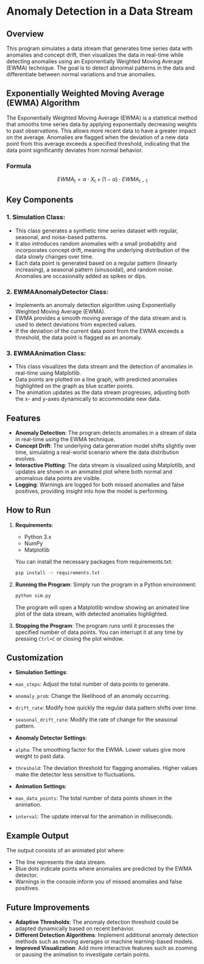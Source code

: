 # Anomaly Detection in a Data Stream

## Overview
This program simulates a data stream that generates time series data with anomalies and concept drift, then visualizes the data in real-time while detecting anomalies using an Exponentially Weighted Moving Average (EWMA) technique. The goal is to detect abnormal patterns in the data and differentiate between normal variations and true anomalies.

## Exponentially Weighted Moving Average (EWMA) Algorithm

The Exponentially Weighted Moving Average (EWMA) is a statistical method that smooths time series data by applying exponentially decreasing weights to past observations. This allows more recent data to have a greater impact on the average. Anomalies are flagged when the deviation of a new data point from this average exceeds a specified threshold, indicating that the data point significantly deviates from normal behavior.

### Formula

```math
EWMA_t = \alpha \cdot X_t + (1 - \alpha) \cdot EWMA_{t-1}
```
## Key Components

### 1. **Simulation Class**:
   - This class generates a synthetic time series dataset with regular, seasonal, and noise-based patterns. 
   - It also introduces random anomalies with a small probability and incorporates concept drift, meaning the underlying distribution of the data slowly changes over time.
   - Each data point is generated based on a regular pattern (linearly increasing), a seasonal pattern (sinusoidal), and random noise. Anomalies are occasionally added as spikes or dips.

### 2. **EWMAAnomalyDetector Class**:
   - Implements an anomaly detection algorithm using Exponentially Weighted Moving Average (EWMA).
   - EWMA provides a smooth moving average of the data stream and is used to detect deviations from expected values.
   - If the deviation of the current data point from the EWMA exceeds a threshold, the data point is flagged as an anomaly.

### 3. **EWMAAnimation Class**:
   - This class visualizes the data stream and the detection of anomalies in real-time using Matplotlib.
   - Data points are plotted on a line graph, with predicted anomalies highlighted on the graph as blue scatter points.
   - The animation updates as the data stream progresses, adjusting both the x- and y-axes dynamically to accommodate new data.

## Features
- **Anomaly Detection**: The program detects anomalies in a stream of data in real-time using the EWMA technique.
- **Concept Drift**: The underlying data generation model shifts slightly over time, simulating a real-world scenario where the data distribution evolves.
- **Interactive Plotting**: The data stream is visualized using Matplotlib, and updates are shown in an animated plot where both normal and anomalous data points are visible.
- **Logging**: Warnings are logged for both missed anomalies and false positives, providing insight into how the model is performing.

## How to Run

1. **Requirements**:
   - Python 3.x
   - NumPy
   - Matplotlib

   You can install the necessary packages from requirements.txt:
   ```bash
   pip install -r requirements.txt
   ```

2. **Running the Program**:
    Simply run the program in a Python environment:

    ```bash
    python sim.py
    ```

    The program will open a Matplotlib window showing an animated line plot of the data stream, with detected anomalies highlighted.

3. **Stopping the Program**:
    The program runs until it processes the specified number of data points. You can interrupt it at any time by pressing `Ctrl+C` or closing the plot window.

## Customization

- **Simulation Settings**:
- `max_steps`: Adjust the total number of data points to generate.
- `anomaly_prob`: Change the likelihood of an anomaly occurring.
- `drift_rate`: Modify how quickly the regular data pattern shifts over time.
- `seasonal_drift_rate`: Modify the rate of change for the seasonal pattern.

- **Anomaly Detector Settings**:
- `alpha`: The smoothing factor for the EWMA. Lower values give more weight to past data.
- `threshold`: The deviation threshold for flagging anomalies. Higher values make the detector less sensitive to fluctuations.

- **Animation Settings**:
- `max_data_points`: The total number of data points shown in the animation.
- `interval`: The update interval for the animation in milliseconds.

## Example Output
The output consists of an animated plot where:
- The line represents the data stream.
- Blue dots indicate points where anomalies are predicted by the EWMA detector.
- Warnings in the console inform you of missed anomalies and false positives.

## Future Improvements
- **Adaptive Thresholds**: The anomaly detection threshold could be adapted dynamically based on recent behavior.
- **Different Detection Algorithms**: Implement additional anomaly detection methods such as moving averages or machine learning-based models.
- **Improved Visualization**: Add more interactive features such as zooming or pausing the animation to investigate certain points.
